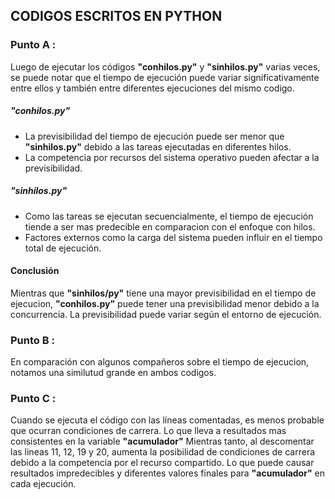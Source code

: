 ## CODIGOS ESCRITOS EN PYTHON

###  Punto A :
Luego de ejecutar los códigos **"conhilos.py"** y **"sinhilos.py"**  varias veces, se puede notar que el tiempo de ejecución puede variar significativamente entre ellos y también entre diferentes ejecuciones del mismo codigo.

##### "conhilos.py"

- La previsibilidad del tiempo de ejecución puede ser menor que **"sinhilos.py"** debido a las tareas ejecutadas en diferentes hilos.
- La competencia por recursos del sistema operativo pueden afectar a la previsibilidad.

##### "sinhilos.py"

- Como las tareas se ejecutan secuencialmente, el tiempo de ejecución tiende a ser mas predecible en comparacion con el enfoque con hilos.
- Factores externos como la carga del sistema pueden influir en el tiempo total de ejecución.


####  Conclusión
Mientras que **"sinhilos/py"** tiene una mayor previsibilidad en el tiempo de ejecucion, **"conhilos.py"** puede tener una previsibilidad menor debido a la concurrencia.
La previsibilidad puede variar según el entorno de ejecución.




### Punto B :

En comparación con algunos compañeros sobre el tiempo de ejecucion, notamos una similutud grande en ambos codigos.

### Punto C :

Cuando se ejecuta el código con las líneas comentadas, es menos probable que ocurran condiciones de carrera.
Lo que lleva a resultados mas consistentes en la variable **"acumulador"**
Mientras tanto, al descomentar las lineas 11, 12, 19 y 20, aumenta la posibilidad de condiciones de carrera debido a la competencia por el recurso compartido.
Lo que puede causar resultados impredecibles y diferentes  valores finales para **"acumulador"** en cada ejecución.
